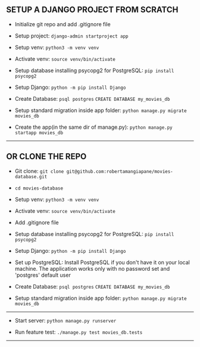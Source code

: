 ## SETUP A DJANGO PROJECT FROM SCRATCH

- Initialize git repo and add .gitignore file

- Setup project:
    `django-admin startproject app`
        
- Setup venv:
    `python3 -m venv venv`
    
- Activate venv:
    `source venv/bin/activate`
    
- Setup database installing psycopg2 for PostgreSQL:
    `pip install psycopg2`
    
- Setup Django:
    `python -m pip install Django`
    
- Create Database:
    `psql postgres`
    `CREATE DATABASE my_movies_db`
    
- Setup standard migration inside app folder:
    `python manage.py migrate movies_db`
    
- Create the app(in the same dir of manage.py):
    `python manage.py startapp movies_db`
    
--------
    
## OR CLONE THE REPO

- Git clone:
    `git clone git@github.com:robertamangiapane/movies-database.git`

- `cd movies-database`

- Setup venv:
    `python3 -m venv venv`
    
- Activate venv:
    `source venv/bin/activate`
    
- Add .gitignore file
    
- Setup database installing psycopg2 for PostgreSQL:
    `pip install psycopg2`
    
- Setup Django:
    `python -m pip install Django`
    
- Set up PostgreSQL: Install PostgreSQL if you don't have it on your local machine. The application works only with no password set and 'postgres' default user
- Create Database:
    `psql postgres`
    `CREATE DATABASE my_movies_db`
    
- Setup standard migration inside app folder:
    `python manage.py migrate movies_db`

-------
    
- Start server:
    `python manage.py runserver`
    
- Run feature test:
    `./manage.py test movies_db.tests`

-------
    
    
